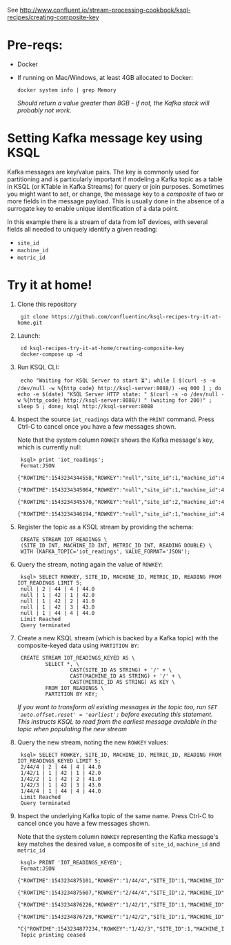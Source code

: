 See http://www.confluent.io/stream-processing-cookbook/ksql-recipes/creating-composite-key

# Pre-reqs: 

* Docker
* If running on Mac/Windows, at least 4GB allocated to Docker: 

      docker system info | grep Memory 

    _Should return a value greater than 8GB - if not, the Kafka stack will probably not work._

# Setting Kafka message key using KSQL

Kafka messages are key/value pairs. The key is commonly used for partitioning and is particularly important if modeling a Kafka topic as a table in KSQL (or KTable in Kafka Streams) for query or join purposes. Sometimes you might want to set, or change, the message key to a _composite_ of two or more fields in the message payload. This is usually done in the absence of a surrogate key to enable unique identification of a data point. 

In this example there is a stream of data from IoT devices, with several fields all needed to uniquely identify a given reading: 

* `site_id`
* `machine_id`
* `metric_id`

# Try it at home!

1. Clone this repository

        git clone https://github.com/confluentinc/ksql-recipes-try-it-at-home.git

2. Launch: 

        cd ksql-recipes-try-it-at-home/creating-composite-key
        docker-compose up -d

3. Run KSQL CLI:

        echo "Waiting for KSQL Server to start ⏳"; while [ $(curl -s -o /dev/null -w %{http_code} http://ksql-server:8088/) -eq 000 ] ; do echo -e $(date) "KSQL Server HTTP state: " $(curl -s -o /dev/null -w %{http_code} http://ksql-server:8088/) " (waiting for 200)" ; sleep 5 ; done; ksql http://ksql-server:8088

4. Inspect the source `iot_readings` data with the `PRINT` command. Press Ctrl-C to cancel once you have a few messages shown. 

    Note that the system column `ROWKEY` shows the Kafka message's key, which is currently null: 

        ksql> print 'iot_readings';
        Format:JSON
        {"ROWTIME":1543234344558,"ROWKEY":"null","site_id":1,"machine_id":42,"metric_id":3,"reading":43}
        {"ROWTIME":1543234345064,"ROWKEY":"null","site_id":1,"machine_id":44,"metric_id":4,"reading":44}
        {"ROWTIME":1543234345570,"ROWKEY":"null","site_id":2,"machine_id":44,"metric_id":4,"reading":44}
        {"ROWTIME":1543234346194,"ROWKEY":"null","site_id":1,"machine_id":42,"metric_id":1,"reading":42}


5. Register the topic as a KSQL stream by providing the schema: 

        CREATE STREAM IOT_READINGS \
        (SITE_ID INT, MACHINE_ID INT, METRIC_ID INT, READING DOUBLE) \
        WITH (KAFKA_TOPIC='iot_readings', VALUE_FORMAT='JSON');

6. Query the stream, noting again the value of `ROWKEY`:

        ksql> SELECT ROWKEY, SITE_ID, MACHINE_ID, METRIC_ID, READING FROM IOT_READINGS LIMIT 5;
        null | 2 | 44 | 4 | 44.0
        null | 1 | 42 | 1 | 42.0
        null | 1 | 42 | 2 | 41.0
        null | 1 | 42 | 3 | 43.0
        null | 1 | 44 | 4 | 44.0
        Limit Reached
        Query terminated

7. Create a new KSQL stream (which is backed by a Kafka topic) with the composite-keyed data using `PARTITION BY`: 

        CREATE STREAM IOT_READINGS_KEYED AS \
                SELECT *, \
                        CAST(SITE_ID AS STRING) + '/' + \
                        CAST(MACHINE_ID AS STRING) + '/' + \
                        CAST(METRIC_ID AS STRING) AS KEY \
                FROM IOT_READINGS \
                PARTITION BY KEY;

    _If you want to transform all existing messages in the topic too, run `SET 'auto.offset.reset' = 'earliest';` before executing this statement. This instructs KSQL to read from the earliest message available in the topic when populating the new stream_

6. Query the new stream, noting the new `ROWKEY` values: 

        ksql> SELECT ROWKEY, SITE_ID, MACHINE_ID, METRIC_ID, READING FROM IOT_READINGS_KEYED LIMIT 5;
        2/44/4 | 2 | 44 | 4 | 44.0
        1/42/1 | 1 | 42 | 1 | 42.0
        1/42/2 | 1 | 42 | 2 | 41.0
        1/42/3 | 1 | 42 | 3 | 43.0
        1/44/4 | 1 | 44 | 4 | 44.0
        Limit Reached
        Query terminated

7. Inspect the underlying Kafka topic of the same name. Press Ctrl-C to cancel once you have a few messages shown. 

    Note that the system column `ROWKEY` representing the Kafka message's key matches the desired value, a composite of `site_id`, `machine_id` and `metric_id`

        ksql> PRINT 'IOT_READINGS_KEYED';
        Format:JSON
        {"ROWTIME":1543234875101,"ROWKEY":"1/44/4","SITE_ID":1,"MACHINE_ID":44,"METRIC_ID":4,"READING":44.0,"KEY":"1/44/4"}
        {"ROWTIME":1543234875607,"ROWKEY":"2/44/4","SITE_ID":2,"MACHINE_ID":44,"METRIC_ID":4,"READING":44.0,"KEY":"2/44/4"}
        {"ROWTIME":1543234876226,"ROWKEY":"1/42/1","SITE_ID":1,"MACHINE_ID":42,"METRIC_ID":1,"READING":42.0,"KEY":"1/42/1"}
        {"ROWTIME":1543234876729,"ROWKEY":"1/42/2","SITE_ID":1,"MACHINE_ID":42,"METRIC_ID":2,"READING":41.0,"KEY":"1/42/2"}
        ^C{"ROWTIME":1543234877234,"ROWKEY":"1/42/3","SITE_ID":1,"MACHINE_ID":42,"METRIC_ID":3,"READING":43.0,"KEY":"1/42/3"}
        Topic printing ceased

